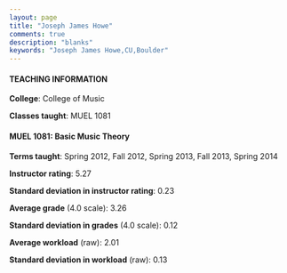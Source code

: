 ```yaml
---
layout: page
title: "Joseph James Howe" 
comments: true
description: "blanks"
keywords: "Joseph James Howe,CU,Boulder"
---
```

<head>
<script src="https://ajax.googleapis.com/ajax/libs/jquery/2.1.3/jquery.min.js"></script>
<script src="https://dl.dropboxusercontent.com/s/pc42nxpaw1ea4o9/highcharts.js?dl=0"></script>
<!-- <script src="../assets/js/highcharts.js"></script> -->
<style type="text/css">@font-face {
	font-family: "Bebas Neue";
	src: url(https://www.filehosting.org/file/details/544349/BebasNeue Regular.otf) format("opentype");
	}
	h1.Bebas { 
		font-family: "Bebas Neue", Verdana, Tahoma;
	}
</style>
</head>
	   
#### TEACHING INFORMATION

**College**: College of Music

**Classes taught**: MUEL 1081

#### MUEL 1081: Basic Music Theory

**Terms taught**: Spring 2012, Fall 2012, Spring 2013, Fall 2013, Spring 2014

**Instructor rating**: 5.27

**Standard deviation in instructor rating**: 0.23

**Average grade** (4.0 scale): 3.26

**Standard deviation in grades** (4.0 scale): 0.12

**Average workload** (raw): 2.01

**Standard deviation in workload** (raw): 0.13

